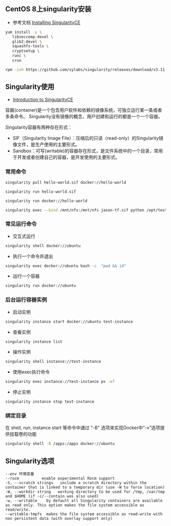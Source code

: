 ## CentOS 8上singularity安装

- 参考文档
[Installing SingularityCE](https://docs.sylabs.io/guides/3.11/admin-guide/installation.html)

```sh
yum install -y \
   libseccomp-devel \
   glib2-devel \
   squashfs-tools \
   cryptsetup \
   runc \
   crun

rpm -ivh https://github.com/sylabs/singularity/releases/download/v3.11.2/singularity-ce-3.11.2-1.el8.x86_64.rpm

```
## Singularity使用
- [Introduction to SingularityCE](https://docs.sylabs.io/guides/3.11/user-guide/introduction.html)

容器(container)是一个包含用户软件和依赖的镜像系统，可独立运行某一条或者多条命令。
Singularity没有镜像的概念，用户创建和运行的都是一个一个容器。

Singularity容器有两种存在形式：
- SIF（Singularity Image File）：压缩后的只读（read-only）的Singularity镜像文件，是生产使用的主要形式。
- Sandbox：可写(writable)的容器存在形式，是文件系统中的一个目录，常用于开发或者创建自己的容器，是开发使用的主要形式。

### 常用命令
```sh
singularity pull hello-world.sif docker://hello-world

singularity run hello-world.sif

singularity run docker://hello-world

singularity exec --bind /mnt/nfs:/mnt/nfs jason-tf.sif python /opt/test.py
```

### 常见运行命令
- 交互式运行
```sh
singularity shell docker://ubuntu
```

- 执行一个命令并退出
```sh
singularity exec docker://ubuntu bash -c  "pwd && id"
```

- 运行一个容器
```sh
singularity run docker://ubuntu
```

### 后台运行容器实例
- 启动实例
```sh
singularity instance start docker://ubuntu test-instance
```

- 查看实例
```sh
singularity instance list
```

- 操作实例
```sh
singularity shell instance://test-instance
```
- 使用exec执行命令
```sh
singularity exec instance://test-instance ps -ef
```
- 停止实例
```sh
singularity instance stop test-instance
```

### 绑定目录
在 shell, run, instance start 等命令中通过 "-B" 选项来实现Docker中“-v”选项提供挂载卷的功能
```sh
singularity shell -B /apps:/apps docker://ubuntu
```

## Singularity选项

```
--env 环境变量
--rocm          enable experimental Rocm support
-S, --scratch strings   include a scratch directory within the container that is linked to a temporary dir (use -W to force location)
-W, --workdir string   working directory to be used for /tmp, /var/tmp and $HOME (if -c/--contain was also used)
-w, --writable    by default all Singularity containers are available as read only. This option makes the file system accessible as read/write.
--writable-tmpfs  makes the file system accessible as read-write with non persistent data (with overlay support only)
```
